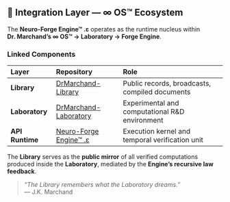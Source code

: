 ## 🧬 Integration Layer — ∞ OS™ Ecosystem

The **Neuro-Forge Engine™ .ɛ** operates as the runtime nucleus within  
**Dr. Marchand’s ∞ OS™ → Laboratory → Forge Engine**.

### Linked Components
| Layer | Repository | Role |
|:--|:--|:--|
| **Library** | [DrMarchand-Library](https://github.com/DrMarchand/DrMarchand-Library) | Public records, broadcasts, compiled documents |
| **Laboratory** | [DrMarchand-Laboratory](https://github.com/DrMarchand/DrMarchand-Laboratory) | Experimental and computational R&D environment |
| **API Runtime** | [Neuro-Forge Engine™ .ɛ](https://github.com/DrMarchand/DrMarchand-Laboratory/tree/main/Neuro-Forge%20Engine%E2%84%A2.%CE%B5) | Execution kernel and temporal verification unit |

The **Library** serves as the **public mirror** of all verified computations  
produced inside the **Laboratory**, mediated by the **Engine’s recursive law feedback**.

> *“The Library remembers what the Laboratory dreams.”*  
> — J.K. Marchand